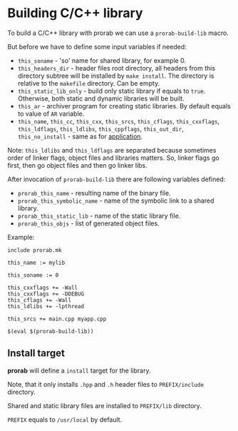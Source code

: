 # Building C/C++ library

To build a C/C++ library with prorab we can use a `prorab-build-lib` macro.

But before we have to define some input variables if needed:
- `this_soname` - 'so' name for shared library, for example 0.
- `this_headers_dir` - header files root directory, all headers from this directory subtree will be installed by `make install`. The directory is relative to the `makefile` directory. Can be empty.
- `this_static_lib_only` - build only static library if equals to `true`. Otherwise, both static and dynamic libraries will be built.
- `this_ar` - archiver program for creating static libraries. By default equals to value of `AR` variable.
- `this_name`, `this_cc`, `this_cxx`, `this_srcs`, `this_cflags`, `this_cxxflags`, `this_ldflags`, `this_ldlibs`, `this_cppflags`, `this_out_dir`, `this_no_install` - same as for [application](TutorialBuildApplication.md).

Note: `this_ldlibs` and `this_ldflags` are separated because sometimes order of linker flags, object files and libraries matters. So, linker flags go first, then go object files and then go linker libs.

After invocation of `prorab-build-lib` there are following variables defined:
- `prorab_this_name` - resulting name of the binary file.
- `prorab_this_symbolic_name` - name of the symbolic link to a shared library.
- `prorab_this_static_lib` - name of the static library file.
- `prorab_this_objs` - list of generated object files.

Example:

```
include prorab.mk

this_name := mylib

this_soname := 0

this_cxxflags += -Wall
this_cxxflags += -DDEBUG
this_cflags += -Wall
this_ldlibs += -lpthread

this_srcs += main.cpp myapp.cpp

$(eval $(prorab-build-lib))
```

## Install target

**prorab** will define a `install` target for the library.

Note, that it only installs `.hpp` and `.h` header files to `PREFIX/include` directory.

Shared and static library files are installed to `PREFIX/lib` directory.

`PREFIX` equals to `/usr/local` by default.
